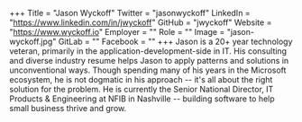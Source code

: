 +++
Title = "Jason Wyckoff"
Twitter = "jasonwyckoff"
LinkedIn = "https://www.linkedin.com/in/jwyckoff"
GitHub = "jwyckoff"
Website = "https://www.wyckoff.io"
Employer = ""
Role = ""
Image = "jason-wyckoff.jpg"
GitLab = ""
Facebook = ""
+++
Jason is a 20&#43; year technology veteran, primarily in the application-development-side in IT. His consulting and diverse industry resume helps Jason to apply patterns and solutions in unconventional ways. Though spending many of his years in the Microsoft ecosystem, he is not dogmatic in his approach --  it&#39;s all about the right solution for the problem. He is currently the Senior National Director, IT Products &amp; Engineering at NFIB in Nashville -- building software to help small business thrive and grow.